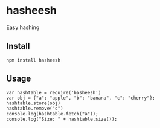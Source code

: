 # hasheesh
Easy hashing

## Install ##
```
npm install hasheesh
```

## Usage ##
````
var hashtable = require('hasheesh')
var obj = {"a": "apple", "b": "banana", "c": "cherry"};
hashtable.store(obj)
hashtable.remove("c")
console.log(hashtable.fetch("a"));
console.log("Size: " + hashtable.size());
````
